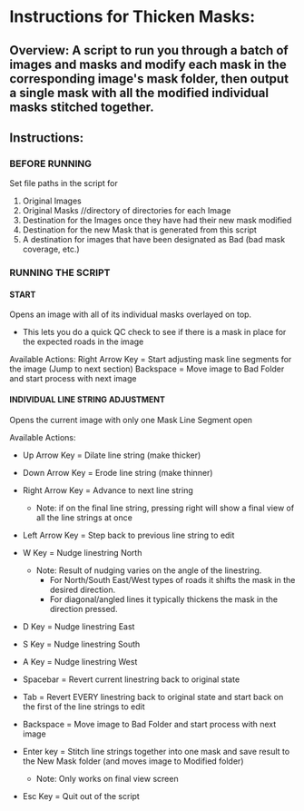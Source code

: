 # Instructions for Thicken Masks:

## Overview: A script to run you through a batch of images and masks and modify each mask in the corresponding image's mask folder, then output a single mask with all the modified individual masks stitched together.

## Instructions:
### BEFORE RUNNING
Set file paths in the script for
  1. Original Images
  2. Original Masks //directory of directories for each Image
  3. Destination for the Images once they have had their new mask modified
  4. Destination for the new Mask that is generated from this script
  5. A destination for images that have been designated as Bad (bad mask coverage, etc.)
 
### RUNNING THE SCRIPT
#### START
Opens an image with all of its individual masks overlayed on top. 
  - This lets you do a quick QC check to see if there is a mask in place for the expected roads in the image

Available Actions:
Right Arrow Key = Start adjusting mask line segments for the image (Jump to next section)
Backspace = Move image to Bad Folder and start process with next image

#### INDIVIDUAL LINE STRING ADJUSTMENT
Opens the current image with only one Mask Line Segment open

Available Actions:
 - Up Arrow Key = Dilate line string (make thicker)
 - Down Arrow Key = Erode line string (make thinner)
 - Right Arrow Key = Advance to next line string
    - Note: if on the final line string, pressing right will show a final view of all the line strings at once
 - Left Arrow Key = Step back to previous line string to edit

 - W Key = Nudge linestring North
    - Note: Result of nudging varies on the angle of the linestring.
      - For North/South East/West types of roads it shifts the mask in the desired direction.
      - For diagonal/angled lines it typically thickens the mask in the direction pressed.  
 - D Key = Nudge linestring East
 - S Key = Nudge linestring South
 - A Key = Nudge linestring West

 - Spacebar = Revert current linestring back to original state
 - Tab = Revert EVERY linestring back to original state and start back on the first of the line strings to edit
 - Backspace = Move image to Bad Folder and start process with next image
 - Enter key = Stitch line strings together into one mask and save result to the New Mask folder (and moves image to Modified folder)
    - Note: Only works on final view screen
 - Esc Key = Quit out of the script

